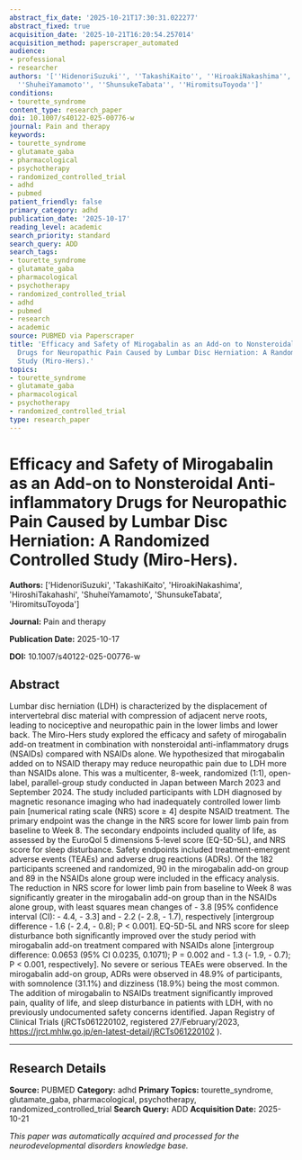 ```yaml
---
abstract_fix_date: '2025-10-21T17:30:31.022277'
abstract_fixed: true
acquisition_date: '2025-10-21T16:20:54.257014'
acquisition_method: paperscraper_automated
audience:
- professional
- researcher
authors: '[''HidenoriSuzuki'', ''TakashiKaito'', ''HiroakiNakashima'', ''HiroshiTakahashi'',
  ''ShuheiYamamoto'', ''ShunsukeTabata'', ''HiromitsuToyoda'']'
conditions:
- tourette_syndrome
content_type: research_paper
doi: 10.1007/s40122-025-00776-w
journal: Pain and therapy
keywords:
- tourette_syndrome
- glutamate_gaba
- pharmacological
- psychotherapy
- randomized_controlled_trial
- adhd
- pubmed
patient_friendly: false
primary_category: adhd
publication_date: '2025-10-17'
reading_level: academic
search_priority: standard
search_query: ADD
search_tags:
- tourette_syndrome
- glutamate_gaba
- pharmacological
- psychotherapy
- randomized_controlled_trial
- adhd
- pubmed
- research
- academic
source: PUBMED via Paperscraper
title: 'Efficacy and Safety of Mirogabalin as an Add-on to Nonsteroidal Anti-inflammatory
  Drugs for Neuropathic Pain Caused by Lumbar Disc Herniation: A Randomized Controlled
  Study (Miro-Hers).'
topics:
- tourette_syndrome
- glutamate_gaba
- pharmacological
- psychotherapy
- randomized_controlled_trial
type: research_paper
---
```


# Efficacy and Safety of Mirogabalin as an Add-on to Nonsteroidal Anti-inflammatory Drugs for Neuropathic Pain Caused by Lumbar Disc Herniation: A Randomized Controlled Study (Miro-Hers).

**Authors:** ['HidenoriSuzuki', 'TakashiKaito', 'HiroakiNakashima', 'HiroshiTakahashi', 'ShuheiYamamoto', 'ShunsukeTabata', 'HiromitsuToyoda']

**Journal:** Pain and therapy

**Publication Date:** 2025-10-17

**DOI:** 10.1007/s40122-025-00776-w

## Abstract

Lumbar disc herniation (LDH) is characterized by the displacement of intervertebral disc material with compression of adjacent nerve roots, leading to nociceptive and neuropathic pain in the lower limbs and lower back. The Miro-Hers study explored the efficacy and safety of mirogabalin add-on treatment in combination with nonsteroidal anti-inflammatory drugs (NSAIDs) compared with NSAIDs alone. We hypothesized that mirogabalin added on to NSAID therapy may reduce neuropathic pain due to LDH more than NSAIDs alone. This was a multicenter, 8-week, randomized (1:1), open-label, parallel-group study conducted in Japan between March 2023 and September 2024. The study included participants with LDH diagnosed by magnetic resonance imaging who had inadequately controlled lower limb pain [numerical rating scale (NRS) score ≥ 4] despite NSAID treatment. The primary endpoint was the change in the NRS score for lower limb pain from baseline to Week 8. The secondary endpoints included quality of life, as assessed by the EuroQol 5 dimensions 5-level score (EQ-5D-5L), and NRS score for sleep disturbance. Safety endpoints included treatment-emergent adverse events (TEAEs) and adverse drug reactions (ADRs). Of the 182 participants screened and randomized, 90 in the mirogabalin add-on group and 89 in the NSAIDs alone group were included in the efficacy analysis. The reduction in NRS score for lower limb pain from baseline to Week 8 was significantly greater in the mirogabalin add-on group than in the NSAIDs alone group, with least squares mean changes of - 3.8 [95% confidence interval (CI): - 4.4, - 3.3] and - 2.2 (- 2.8, - 1.7), respectively [intergroup difference - 1.6 (- 2.4, - 0.8); P < 0.001]. EQ-5D-5L and NRS score for sleep disturbance both significantly improved over the study period with mirogabalin add-on treatment compared with NSAIDs alone [intergroup difference: 0.0653 (95% CI 0.0235, 0.1071); P = 0.002 and - 1.3 (- 1.9, - 0.7); P < 0.001, respectively]. No severe or serious TEAEs were observed. In the mirogabalin add-on group, ADRs were observed in 48.9% of participants, with somnolence (31.1%) and dizziness (18.9%) being the most common. The addition of mirogabalin to NSAIDs treatment significantly improved pain, quality of life, and sleep disturbance in patients with LDH, with no previously undocumented safety concerns identified. Japan Registry of Clinical Trials (jRCTs061220102, registered 27/February/2023, https://jrct.mhlw.go.jp/en-latest-detail/jRCTs061220102 ).

---

## Research Details

**Source:** PUBMED
**Category:** adhd
**Primary Topics:** tourette_syndrome, glutamate_gaba, pharmacological, psychotherapy, randomized_controlled_trial
**Search Query:** ADD
**Acquisition Date:** 2025-10-21

*This paper was automatically acquired and processed for the neurodevelopmental disorders knowledge base.*
